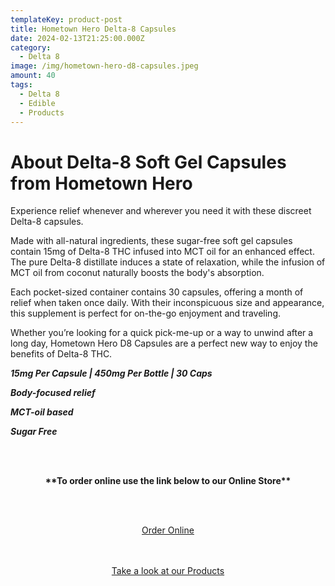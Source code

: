 ```yaml
---
templateKey: product-post
title: Hometown Hero Delta-8 Capsules
date: 2024-02-13T21:25:00.000Z
category:
  - Delta 8
image: /img/hometown-hero-d8-capsules.jpeg
amount: 40
tags:
  - Delta 8
  - Edible
  - Products
---
```

# **About Delta-8 Soft Gel Capsules from Hometown Hero**

Experience relief whenever and wherever you need it with these discreet Delta-8 capsules.

Made with all-natural ingredients, these sugar-free soft gel capsules contain 15mg of Delta-8 THC infused into MCT oil for an enhanced effect. The pure Delta-8 distillate induces a state of relaxation, while the infusion of MCT oil from coconut naturally boosts the body's absorption.

Each pocket-sized container contains 30 capsules, offering a month of relief when taken once daily. With their inconspicuous size and appearance, this supplement is perfect for on-the-go enjoyment and traveling.

Whether you’re looking for a quick pick-me-up or a way to unwind after a long day, Hometown Hero D8 Capsules are a perfect new way to enjoy the benefits of Delta-8 THC.

***15mg Per Capsule | 450mg Per Bottle | 30 Caps***

***Body-focused relief***

***MCT-oil based***

***Sugar Free***

<br><br>

<Center>

**\*\*To order online use the link below to our Online Store\*\***

<br><br>

<Center><a class="link-view-more-products" target="_blank" href=" https://capitalcbd.shop/shop-online/">Order Online</a></

<br><br><br>

<Center><a class="link-view-more-products" target="_blank" href="https://capitalamericanshaman.com/products">Take a look at our Products</a></Center>

<br><br>